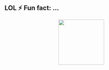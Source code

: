 ## LOL ⚡ Fun fact: ...



<p align="center">
  <img src="https://gifsec.com/wp-content/uploads/2022/10/cute-anime-girl-9.gif" width="150">
</p>


